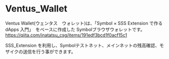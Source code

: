 # Ventus_Wallet


Ventus Wallet(ウェンタス　ウォレット)は、「Symbol × SSS Extension で作る dApps 入門」　をベースに作成した
Symbolブラウザウォレットです。
https://qiita.com/inatatsu_csg/items/191edf3bcd1f0acf15c1

SSS_Extension を利用し、Symbolテストネット、メインネットの残高確認、モザイクの送信を行う事ができます。
